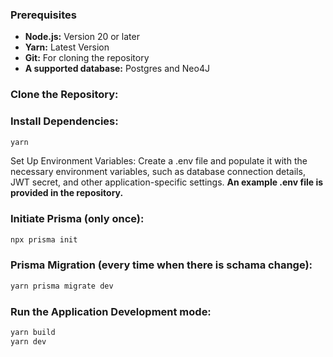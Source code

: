 ### Prerequisites

- **Node.js:** Version 20 or later
- **Yarn:** Latest Version
- **Git:** For cloning the repository
- **A supported database:** Postgres and Neo4J

### Clone the Repository:

### Install Dependencies:

```Bash
yarn
```

Set Up Environment Variables: Create a .env file and populate it with the necessary environment variables, such as database connection details, JWT secret, and other application-specific settings.
**An example .env file is provided in the repository.**

### Initiate Prisma (only once):
```Bash
npx prisma init
```
### Prisma Migration (every time when there is schama change):
```Bash
yarn prisma migrate dev
```



### Run the Application Development mode:

```Bash
yarn build
yarn dev
```

